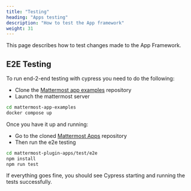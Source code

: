 ```yaml
---
title: "Testing"
heading: "Apps testing"
description: "How to test the App framework"
weight: 31
---
```


This page describes how to test changes made to the App Framework.

## E2E Testing

To run end-2-end testing with cypress you need to do the following:

- Clone the [Mattermost app examples](https://github.com/mattermost/mattermost-app-examples) repository
- Launch the mattermost server

```bash
cd mattermost-app-examples
docker compose up
```

Once you have it up and running:

- Go to the cloned [Mattermost Apps](https://github.com/mattermost/mattermost-plugin-apps) repository
- Then run the e2e testing

```bash
cd mattermost-plugin-apps/test/e2e
npm install
npm run test
```

If everything goes fine, you should see Cypress starting and running the tests successfully.
